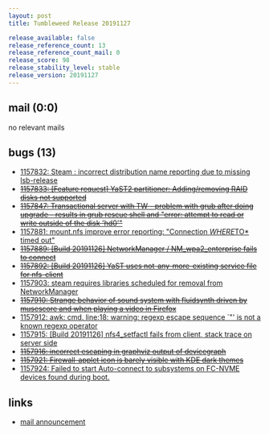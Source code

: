 ```yaml
---
layout: post
title: Tumbleweed Release 20191127

release_available: false
release_reference_count: 13
release_reference_count_mail: 0
release_score: 98
release_stability_level: stable
release_version: 20191127
---
```


## mail (0:0)

no relevant mails

## bugs (13)

<!--more-->

- [1157832: Steam : incorrect distribution name reporting due to missing lsb-release](https://bugzilla.opensuse.org/show_bug.cgi?id=1157832)
- ~~[1157833: \[Feature request\] YaST2 partitioner: Adding/removing RAID disks not supported](https://bugzilla.opensuse.org/show_bug.cgi?id=1157833)~~
- ~~[1157847: Transactional server with TW - problem with grub after doing upgrade - results in grub rescue shell and "error: attempt to read or write outside of the disk 'hd0'"](https://bugzilla.opensuse.org/show_bug.cgi?id=1157847)~~
- [1157881: mount.nfs improve error reporting: "Connection *WHERE*TO* timed out"](https://bugzilla.opensuse.org/show_bug.cgi?id=1157881)
- ~~[1157889: \[Build 20191126\] NetworkManager / NM_wpa2_enterprise fails to connect](https://bugzilla.opensuse.org/show_bug.cgi?id=1157889)~~
- ~~[1157892: \[Build 20191126\] YaST uses not-any-more-existing service file for nfs-client](https://bugzilla.opensuse.org/show_bug.cgi?id=1157892)~~
- [1157903: steam requires libraries scheduled for removal from NetworkManager](https://bugzilla.opensuse.org/show_bug.cgi?id=1157903)
- ~~[1157910: Strange behavior of sound system with fluidsynth driven by musescore and when playing a video in Firefox](https://bugzilla.opensuse.org/show_bug.cgi?id=1157910)~~
- [1157912: awk: cmd. line:18: warning: regexp escape sequence `\"' is not a known regexp operator](https://bugzilla.opensuse.org/show_bug.cgi?id=1157912)
- [1157915: \[Build 20191126\] nfs4_setfactl fails from client, stack trace on server side](https://bugzilla.opensuse.org/show_bug.cgi?id=1157915)
- ~~[1157916: incorrect escaping in graphviz output of devicegraph](https://bugzilla.opensuse.org/show_bug.cgi?id=1157916)~~
- ~~[1157921: Firewall-applet icon is barely visible with KDE dark themes](https://bugzilla.opensuse.org/show_bug.cgi?id=1157921)~~
- [1157924: Failed to start Auto-connect to subsystems on FC-NVME devices found during boot.](https://bugzilla.opensuse.org/show_bug.cgi?id=1157924)



## links

- [mail announcement](https://lists.opensuse.org/opensuse-factory/2019-11/msg00363.html)
